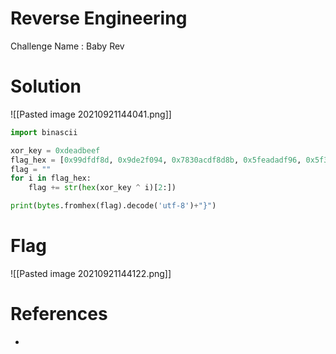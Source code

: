 # Reverse Engineering

Challenge Name : Baby Rev

# Solution

![[Pasted image 20210921144041.png]]

```python
import binascii

xor_key = 0xdeadbeef
flag_hex = [0x99dfdf8d, 0x9de2f094, 0x7830acdf8d8b, 0x5feadadf96, 0x5f33b8cb8fdf]
flag = ""
for i in flag_hex:
	flag += str(hex(xor_key ^ i)[2:])

print(bytes.fromhex(flag).decode('utf-8')+"}")
```

# Flag

![[Pasted image 20210921144122.png]]

# References

- 